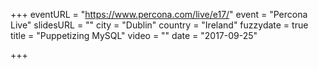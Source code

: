 +++
eventURL = "https://www.percona.com/live/e17/"
event = "Percona Live"
slidesURL = ""
city = "Dublin"
country = "Ireland"
fuzzydate = true
title = "Puppetizing MySQL"
video = ""
date = "2017-09-25"

+++

